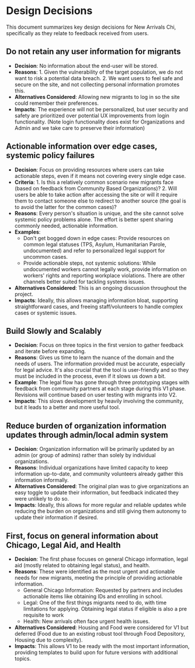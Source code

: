 # Design Decisions

This document summarizes key design decisions for New Arrivals Chi, specifically as they relate to feedback received from users.

## Do not retain any user information for migrants

- **Decision**: No information about the end-user will be stored.
- **Reasons**: 1. Given the vulnerability of the target population, we do not want to risk a potential data breach. 2. We want users to feel safe and secure on the site, and not collecting personal information promotes this.
- **Alternatives Considered**: Allowing new migrants to log in so the site could remember their preferences.
- **Impacts**: The experience will not be personalized, but user security and safety are prioritized over potential UX improvements from login functionality. (Note login functionality does exist for Organizations and Admin and we take care to preserve their information)

## Actionable information over edge cases, systemic policy failures

- **Decision**: Focus on providing resources where users can take actionable steps, even if it means not covering every single edge case.
- **Criteria**: 1. Is this a relatively common scenario new migrants face (based on feedback from Community Based Organizations)? 2. Will users be able to take action after accessing the site or will it require them to contact someone else to redirect to another source (the goal is to avoid the latter for the common cases)?
- **Reasons**: Every person's situation is unique, and the site cannot solve systemic policy problems alone. The effort is better spent sharing commonly needed, actionable information.
- **Examples**:
  - Don't get bogged down in edge cases: Provide resources on common legal statuses (TPS, Asylum, Humanitarian Parole, undocumented) and refer to personalized legal support for uncommon cases.
  - Provide actionable steps, not systemic solutions: While undocumented workers cannot legally work, provide information on workers' rights and reporting workplace violations. There are other channels better suited for tackling systems issues.
- **Alternatives Considered**: This is an ongoing discussion throughout the project.
- **Impacts**: Ideally, this allows managing information bloat, supporting straightforward cases, and freeing staff/volunteers to handle complex cases or systemic issues.

## Build Slowly and Scalably

- **Decision**: Focus on three topics in the first version to gather feedback and iterate before expanding.
- **Reasons**: Gives us time to learn the nuance of the domain and the needs of users. The information provided must be accurate, especially for legal advice. It's also crucial that the tool is user-friendly and so they must be included in the process, even if it slows us down a bit.
- **Example**: The legal flow has gone through three prototyping stages with feedback from community partners at each stage during this V1 phase. Revisions will continue based on user testing with migrants into V2.
- **Impacts**: This slows development by heavily involving the community, but it leads to a better and more useful tool.

## Reduce burden of organization information updates through admin/local admin system

- **Decision**: Organization information will be primarily updated by an admin (or group of admins) rather than solely by individual organizations.
- **Reasons**: Individual organizations have limited capacity to keep information up-to-date, and community volunteers already gather this information informally.
- **Alternatives Considered**: The original plan was to give organizations an easy toggle to update their information, but feedback indicated they were unlikely to do so.
- **Impacts**: Ideally, this allows for more regular and reliable updates while reducing the burden on organizations and still giving them autonomy to update their information if desired.

## First, focus on general information about Chicago, Legal Aid, and Health

- **Decision**: The first phase focuses on general Chicago information, legal aid (mostly related to obtaining legal status), and health.
- **Reasons**: These were identified as the most urgent and actionable needs for new migrants, meeting the principle of providing actionable information.
  - General Chicago Information: Requested by partners and includes actionable items like obtaining IDs and enrolling in school.
  - Legal: One of the first things migrants need to do, with time limitations for applying. Obtaining legal status if eligible is also a pre requisite to work
  - Health: New arrivals often face urgent health issues.
- **Alternatives Considered**: Housing and Food were considered for V1 but deferred (Food due to an existing robust tool through Food Depository, Housing due to complexity).
- **Impacts**: This allows V1 to be ready with the most important information, providing templates to build upon for future versions with additional topics.
